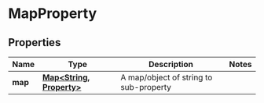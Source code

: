 
# MapProperty

## Properties
Name | Type | Description | Notes
------------ | ------------- | ------------- | -------------
**map** | [**Map&lt;String, Property&gt;**](Property.md) | A map/object of string to sub-property | 



